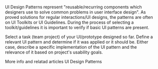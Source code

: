 UI Design Patterns represent "reusable/recurring components which designers use to solve common problems in user interface design". As proved solutions for regular interactions/UI designs, the patterns are often on UI Toolkits or UI Guidelines. During the process of selecting a toolkit/guidelines it is important to verify if basic UI patterns are present. 

Select a task (team project) of your UI/prototype designed so far. Define a relevant UI pattern and determine if it was applied or it should be. Either case, describe a specific implementation of the UI pattern and the relevance of it based on project's usability goals.

More info and relatad articles UI Design Patterns